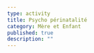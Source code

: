 ```yaml
---
type: activity
title: Psycho périnatalité
category: Mère et Enfant
published: true
description: ""
---
```



